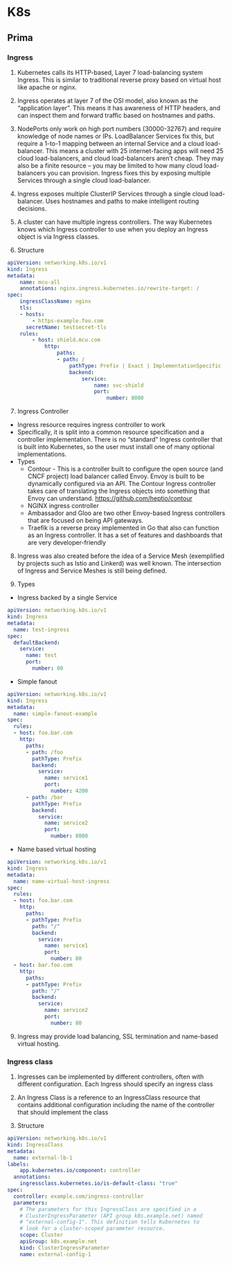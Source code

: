 # K8s

## Prima

### Ingress
1. Kubernetes calls its HTTP-based, Layer 7 load-balancing system Ingress. This is similar to traditional reverse proxy based on virtual host like apache or nginx.

2. Ingress operates at layer 7 of the OSI model, also known as the “application layer”. This means it has awareness of HTTP headers, and can inspect them and forward traffic based on hostnames and paths.

3. NodePorts only work on high port numbers (30000-32767) and require knowledge of node names or IPs. LoadBalancer Services fix this, but require a 1-to-1 mapping between an internal Service and a cloud load-balancer. This means a cluster with 25 internet-facing apps will need 25 cloud load-balancers, and cloud load-balancers aren’t cheap. They may also be a finite resource – you may be limited to how many cloud load-balancers you can provision. Ingress fixes this by exposing multiple Services through a single cloud load-balancer.

4. Ingress exposes multiple ClusterIP Services through a single cloud load-balancer. Uses hostnames and paths to make intelligent routing decisions.

5. A cluster can have multiple ingress controllers. The way Kubernetes knows which Ingress controller to use when you deploy an Ingress object is via Ingress classes.

6. Structure
```yaml
apiVersion: networking.k8s.io/v1 
kind: Ingress
metadata:
	name: mcu-all 
	annotations: nginx.ingress.kubernetes.io/rewrite-target: / 
spec:
	ingressClassName: nginx   
    tls:
    - hosts:
        - https-example.foo.com
      secretName: testsecret-tls
	rules:
		- host: shield.mcu.com
			http: 
				paths:
				- path: / 
					pathType: Prefix | Exact | ImplementationSpecific
					backend:
						service:
							name: svc-shield 
							port:
								number: 8080
```

7. Ingress Controller 
- Ingress resource requires ingress controller to work
- Specifically, it is split into a common resource specification and a controller implementation. There is no “standard” Ingress controller that is built into Kubernetes, so the user must install one of many optional implementations.
- Types
    - Contour - This is a controller built to configure the open source (and CNCF project) load balancer called Envoy. Envoy is built to be dynamically configured via an API. The Contour Ingress controller takes care of translating the Ingress objects into something that Envoy can understand.  https://github.com/heptio/contour
    - NGINX ingress controller
    - Ambassador and Gloo are two other Envoy-based Ingress controllers that are focused on being API gateways.
    - Traefik is a reverse proxy implemented in Go that also can function as an Ingress controller. It has a set of features and dashboards that are very developer-friendly

8. Ingress was also created before the idea of a Service Mesh (exemplified by projects such as Istio and Linkerd) was well known. The intersection of Ingress and Service Meshes is still being defined.


8. Types
- Ingress backed by a single Service
```yaml
apiVersion: networking.k8s.io/v1
kind: Ingress
metadata:
  name: test-ingress
spec:
  defaultBackend:
    service:
      name: test
      port:
        number: 80
```
- Simple fanout
```yaml
apiVersion: networking.k8s.io/v1
kind: Ingress
metadata:
  name: simple-fanout-example
spec:
  rules:
  - host: foo.bar.com
    http:
      paths:
      - path: /foo
        pathType: Prefix
        backend:
          service:
            name: service1
            port:
              number: 4200
      - path: /bar
        pathType: Prefix
        backend:
          service:
            name: service2
            port:
              number: 8080
```
- Name based virtual hosting
```yaml
apiVersion: networking.k8s.io/v1
kind: Ingress
metadata:
  name: name-virtual-host-ingress
spec:
  rules:
  - host: foo.bar.com
    http:
      paths:
      - pathType: Prefix
        path: "/"
        backend:
          service:
            name: service1
            port:
              number: 80
  - host: bar.foo.com
    http:
      paths:
      - pathType: Prefix
        path: "/"
        backend:
          service:
            name: service2
            port:
              number: 80
```

9. Ingress may provide load balancing, SSL termination and name-based virtual hosting.

### Ingress class
1. Ingresses can be implemented by different controllers, often with different configuration. Each Ingress should specify an ingress class

2. An Ingress Class is a reference to an IngressClass resource that contains additional configuration including the name of the controller that should implement the class

3. Structure
```yaml
apiVersion: networking.k8s.io/v1
kind: IngressClass
metadata:
  name: external-lb-1  
labels:
    app.kubernetes.io/component: controller
  annotations:
    ingressclass.kubernetes.io/is-default-class: "true"
spec:
  controller: example.com/ingress-controller
  parameters:
    # The parameters for this IngressClass are specified in a
    # ClusterIngressParameter (API group k8s.example.net) named
    # "external-config-1". This definition tells Kubernetes to
    # look for a cluster-scoped parameter resource.
    scope: Cluster
    apiGroup: k8s.example.net
    kind: ClusterIngressParameter
    name: external-config-1
```
